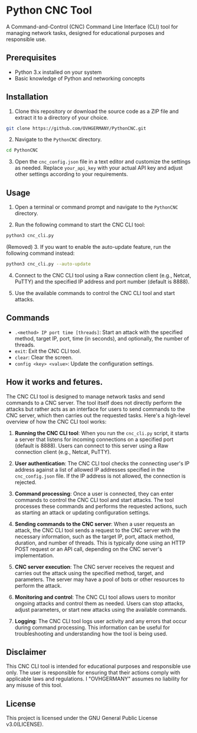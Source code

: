 # Python CNC Tool

A Command-and-Control (CNC) Command Line Interface (CLI) tool for managing network tasks, designed for educational purposes and responsible use.

## Prerequisites

- Python 3.x installed on your system
- Basic knowledge of Python and networking concepts

## Installation

1. Clone this repository or download the source code as a ZIP file and extract it to a directory of your choice.

```bash
git clone https://github.com/OVHGERMANY/PythonCNC.git
```

2. Navigate to the `PythonCNC` directory.

```bash
cd PythonCNC
```

3. Open the `cnc_config.json` file in a text editor and customize the settings as needed. Replace `your_api_key` with your actual API key and adjust other settings according to your requirements.

## Usage

1. Open a terminal or command prompt and navigate to the `PythonCNC` directory.

2. Run the following command to start the CNC CLI tool:

```bash
python3 cnc_cli.py
```

(Removed)
3. If you want to enable the auto-update feature, run the following command instead:

```bash
python3 cnc_cli.py --auto-update
```

4. Connect to the CNC CLI tool using a Raw connection client (e.g., Netcat, PuTTY) and the specified IP address and port number (default is 8888).

5. Use the available commands to control the CNC CLI tool and start attacks.

## Commands

- `.<method> IP port time [threads]`: Start an attack with the specified method, target IP, port, time (in seconds), and optionally, the number of threads.
- `exit`: Exit the CNC CLI tool.
- `clear`: Clear the screen.
- `config <key> <value>`: Update the configuration settings.

## How it works and fetures.
The CNC CLI tool is designed to manage network tasks and send commands to a CNC server. The tool itself does not directly perform the attacks but rather acts as an interface for users to send commands to the CNC server, which then carries out the requested tasks. Here's a high-level overview of how the CNC CLI tool works:

1. **Running the CNC CLI tool**: When you run the `cnc_cli.py` script, it starts a server that listens for incoming connections on a specified port (default is 8888). Users can connect to this server using a Raw connection client (e.g., Netcat, PuTTY).

2. **User authentication**: The CNC CLI tool checks the connecting user's IP address against a list of allowed IP addresses specified in the `cnc_config.json` file. If the IP address is not allowed, the connection is rejected.

3. **Command processing**: Once a user is connected, they can enter commands to control the CNC CLI tool and start attacks. The tool processes these commands and performs the requested actions, such as starting an attack or updating configuration settings.

4. **Sending commands to the CNC server**: When a user requests an attack, the CNC CLI tool sends a request to the CNC server with the necessary information, such as the target IP, port, attack method, duration, and number of threads. This is typically done using an HTTP POST request or an API call, depending on the CNC server's implementation.

5. **CNC server execution**: The CNC server receives the request and carries out the attack using the specified method, target, and parameters. The server may have a pool of bots or other resources to perform the attack.

6. **Monitoring and control**: The CNC CLI tool allows users to monitor ongoing attacks and control them as needed. Users can stop attacks, adjust parameters, or start new attacks using the available commands.

7. **Logging**: The CNC CLI tool logs user activity and any errors that occur during command processing. This information can be useful for troubleshooting and understanding how the tool is being used.


## Disclaimer

This CNC CLI tool is intended for educational purposes and responsible use only. The user is responsible for ensuring that their actions comply with applicable laws and regulations. I "OVHGERMANY" assumes no liability for any misuse of this tool.

## License

This project is licensed under the GNU General Public License v3.0(LICENSE).


